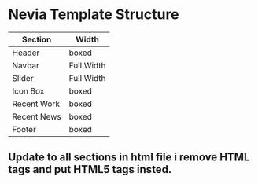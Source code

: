 # Nevia Template Structure 

Section | Width
------------ | -------------
Header | boxed
Navbar | Full Width
Slider | Full Width
Icon Box | boxed
Recent Work | boxed
Recent News | boxed
Footer | boxed 

## Update to all sections in html file i remove HTML tags and put HTML5 tags insted.